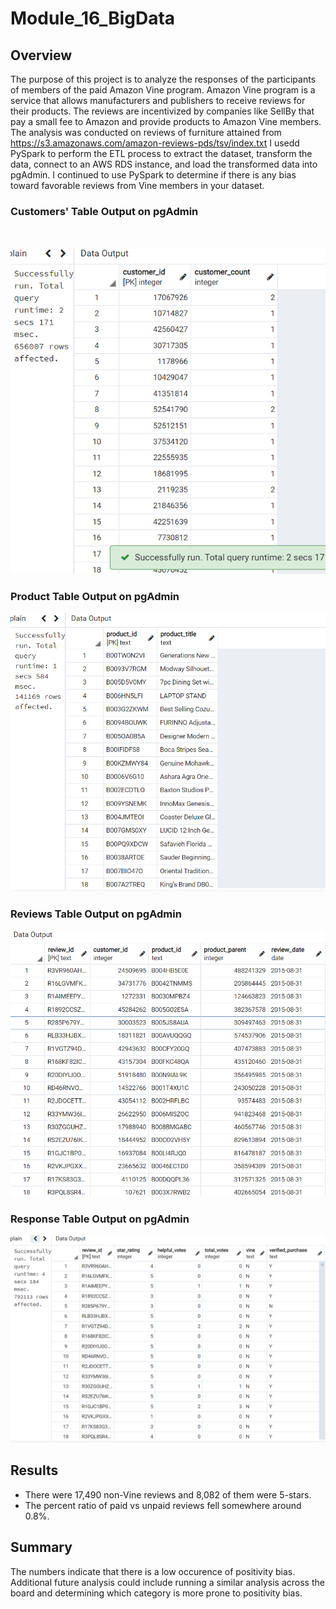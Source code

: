 # Module_16_BigData

## Overview 

The purpose of this project is to analyze the responses of the participants of members of the paid Amazon Vine program.
Amazon Vine program is a service that allows manufacturers and publishers to receive reviews for their products. The reviews 
are incentivized by companies like SellBy that pay a small fee to Amazon and provide products to Amazon Vine members. 
The analysis was conducted on reviews of furniture attained from https://s3.amazonaws.com/amazon-reviews-pds/tsv/index.txt 
I usedd PySpark to perform the ETL process to extract the dataset, transform the data, connect to an AWS RDS instance, and 
load the transformed data into pgAdmin. I continued to use PySpark to determine if there is any bias toward favorable reviews 
from Vine members in your dataset.

### Customers' Table Output on pgAdmin
<br><br>
![](https://github.com/dernae/Module_16_BigData/blob/main/postgres%20outputs/customers_table_output.PNG)<br>

### Product Table Output on pgAdmin
![](https://github.com/dernae/Module_16_BigData/blob/main/postgres%20outputs/products_table_output.PNG)<br>

### Reviews Table Output on pgAdmin
![](https://github.com/dernae/Module_16_BigData/blob/main/postgres%20outputs/review_data_table_output.PNG)<br>

### Response Table Output on pgAdmin
![](https://github.com/dernae/Module_16_BigData/blob/main/postgres%20outputs/vine_table_output.PNG)<br>
## Results 
- There were 17,490 non-Vine reviews and 8,082 of them were 5-stars.
- The percent ratio of paid vs unpaid reviews fell somewhere around 0.8%.
## Summary 

The numbers indicate that there is a low occurence of positivity bias. Additional future analysis could include running a similar 
analysis across the board and determining which category is more prone to positivity bias. 
